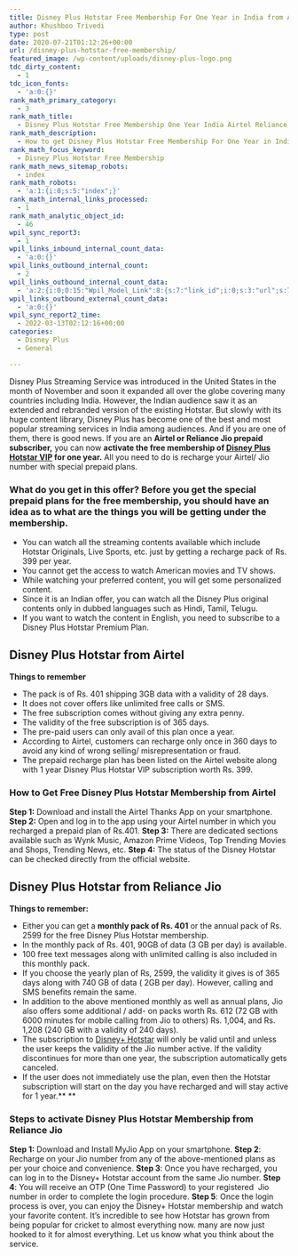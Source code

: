 ```yaml
---
title: Disney Plus Hotstar Free Membership For One Year in India from Airtel and Reliance Jio
author: Khushboo Trivedi
type: post
date: 2020-07-21T01:12:26+00:00
url: /disney-plus-hotstar-free-membership/
featured_image: /wp-content/uploads/disney-plus-logo.png
tdc_dirty_content:
  - 1
tdc_icon_fonts:
  - 'a:0:{}'
rank_math_primary_category:
  - 3
rank_math_title:
  - Disney Plus Hotstar Free Membership One Year India Airtel Reliance Jio
rank_math_description:
  - How to get Disney Plus Hotstar Free Membership For One Year in India from Airtel and Reliance Jio. You will have to recharge your mobile number.
rank_math_focus_keyword:
  - Disney Plus Hotstar Free Membership
rank_math_news_sitemap_robots:
  - index
rank_math_robots:
  - 'a:1:{i:0;s:5:"index";}'
rank_math_internal_links_processed:
  - 1
rank_math_analytic_object_id:
  - 46
wpil_sync_report3:
  - 1
wpil_links_inbound_internal_count_data:
  - 'a:0:{}'
wpil_links_outbound_internal_count:
  - 2
wpil_links_outbound_internal_count_data:
  - 'a:2:{i:0;O:15:"Wpil_Model_Link":8:{s:7:"link_id";i:0;s:3:"url";s:72:"https://www.technetguide.com/disney-plus-hotstar-premium-vip-difference/";s:4:"host";s:16:"technetguide.com";s:8:"internal";b:1;s:4:"post";O:15:"Wpil_Model_Post":9:{s:2:"id";i:2021;s:5:"title";N;s:4:"type";s:4:"post";s:6:"status";N;s:7:"content";N;s:5:"links";N;s:4:"slug";N;s:6:"clicks";N;s:8:"position";N;}s:6:"anchor";s:23:"Disney Plus Hotstar VIP";s:15:"added_by_plugin";b:0;s:8:"location";s:7:"content";}i:1;O:15:"Wpil_Model_Link":8:{s:7:"link_id";i:0;s:3:"url";s:72:"https://www.technetguide.com/disney-plus-hotstar-premium-vip-difference/";s:4:"host";s:16:"technetguide.com";s:8:"internal";b:1;s:4:"post";r:7;s:6:"anchor";s:15:"Disney+ Hotstar";s:15:"added_by_plugin";b:0;s:8:"location";s:7:"content";}}'
wpil_links_outbound_external_count_data:
  - 'a:0:{}'
wpil_sync_report2_time:
  - 2022-03-13T02:12:16+00:00
categories:
  - Disney Plus
  - General

---
```

Disney Plus Streaming Service was introduced in the United States in the month of November and soon it expanded all over the globe covering many countries including India. However, the Indian audience saw it as an extended and rebranded version of the existing Hotstar. But slowly with its huge content library, Disney Plus has become one of the best and most popular streaming services in India among audiences. And if you are one of them, there is good news. If you are an **Airtel or Reliance Jio prepaid subscriber,** you can now **activate the free membership of [Disney Plus Hotstar VIP][1] for one year.** All you need to do is recharge your Airtel/ Jio number with special prepaid plans. 

### What do you get in this offer? Before you get the special prepaid plans for the free membership, you should have an idea as to what are the things you will be getting under the membership. 

  * You can watch all the streaming contents available which include Hotstar Originals, Live Sports, etc. just by getting a recharge pack of Rs. 399 per year.
  * You cannot get the access to watch American movies and TV shows.
  * While watching your preferred content, you will get some personalized content.
  * Since it is an Indian offer, you can watch all the Disney Plus original contents only in dubbed languages such as Hindi, Tamil, Telugu.
  * If you want to watch the content in English, you need to subscribe to a Disney Plus Hotstar Premium Plan.

## Disney Plus Hotstar from Airtel

**Things to remember** 

  * The pack is of Rs. 401 shipping 3GB data with a validity of 28 days.
  * It does not cover offers like unlimited free calls or SMS.
  * The free subscription comes without giving any extra penny.
  * The validity of the free subscription is of 365 days.
  * The pre-paid users can only avail of this plan once a year.
  * According to Airtel, customers can recharge only once in 360 days to avoid any kind of wrong selling/ misrepresentation or fraud.
  * The prepaid recharge plan has been listed on the Airtel website along with 1 year Disney Plus Hotstar VIP subscription worth Rs. 399.

### How to Get Free Disney Plus Hotstar Membership from Airtel

**Step 1:** Download and install the Airtel Thanks App on your smartphone. **Step 2:** Open and log in to the app using your Airtel number in which you recharged a prepaid plan of Rs.401. **Step 3:** There are dedicated sections available such as Wynk Music, Amazon Prime Videos, Top Trending Movies and Shops, Trending News, etc. **Step 4:** The status of the Disney Hotstar can be checked directly from the official website. 

## Disney Plus Hotstar from Reliance Jio

**Things to remember:** 

  * Either you can get a **monthly pack of Rs. 401** or the annual pack of Rs. 2599 for the free Disney Plus Hotstar membership.
  * In the monthly pack of Rs. 401, 90GB of data (3 GB per day) is available.
  * 100 free text messages along with unlimited calling is also included in this monthly pack.
  * If you choose the yearly plan of Rs, 2599, the validity it gives is of 365 days along with 740 GB of data ( 2GB per day). However, calling and SMS benefits remain the same.
  * In addition to the above mentioned monthly as well as annual plans, Jio also offers some additional / add- on packs worth Rs. 612 (72 GB with 6000 minutes for mobile calling from Jio to others) Rs. 1,004, and Rs. 1,208 (240 GB with a validity of 240 days).
  * The subscription to [Disney+ Hotstar][1] will only be valid until and unless the user keeps the validity of the Jio number active. If the validity discontinues for more than one year, the subscription automatically gets canceled.
  * If the user does not immediately use the plan, even then the Hotstar subscription will start on the day you have recharged and will stay active for 1 year.** **

### Steps to activate Disney Plus Hotstar Membership from Reliance Jio

**Step 1:** Download and Install MyJio App on your smartphone. **Step 2**: Recharge on your Jio number from any of the above-mentioned plans as per your choice and convenience. **Step 3**: Once you have recharged, you can log in to the Disney+ Hotstar account from the same Jio number. **Step 4**: You will receive an OTP (One Time Password) to your registered  Jio number in order to complete the login procedure. **Step 5**: Once the login process is over, you can enjoy the Disney+ Hotstar membership and watch your favorite content. It&#8217;s incredible to see how Hotstar has grown from being popular for cricket to almost everything now. many are now just hooked to it for almost everything. Let us know what you think about the service.

 [1]: https://www.technetguide.com/disney-plus-hotstar-premium-vip-difference/